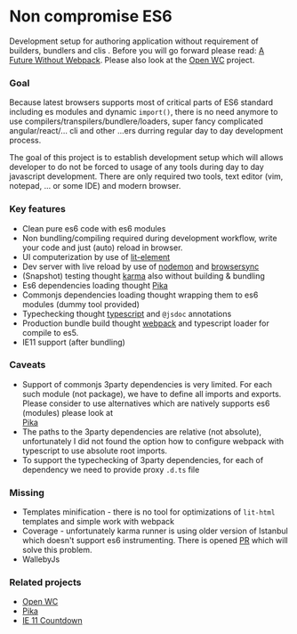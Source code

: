 # Non compromise ES6

Development setup for authoring application without requirement of builders, bundlers and clis .
Before you will go forward please read: [A Future Without Webpack](https://www.pikapkg.com/blog/pika-web-a-future-without-webpack).
Please also look at the [Open WC](https://open-wc.org/) project. 

### Goal
Because latest browsers supports most of critical parts of ES6 standard including es modules and dynamic `import()`, 
there is no need anymore to use compilers/transpilers/bundlere/loaders, super fancy complicated angular/react/... cli 
and other ...ers durring regular day to day development process.

The goal of this project is to establish development setup which will allows developer to do not be forced to usage of 
any tools during day to day javascript development. There are only required two tools, text editor 
(vim, notepad, ... or some IDE) and modern browser.      

### Key features 
* Clean pure es6 code with es6 modules 
* Non bundling/compiling required during development workflow, write your code and just (auto) reload in browser.
* UI computerization by use of [lit-element](https://lit-element.polymer-project.org/) 
* Dev server with live reload by use of [nodemon](https://github.com/remy/nodemon) and [browsersync](http://browsersync.io)
* (Snapshot) testing thought [karma](http://karma-runner.github.io) also without building & bundling
* Es6 dependencies loading thought [Pika](https://www.pikapkg.com/)
* Commonjs dependencies loading thought wrapping them to es6 modules (dummy tool provided)
* Typechecking thought [typescript](https://www.typescriptlang.org/) and `@jsdoc` annotations
* Production bundle build thought [webpack](https://webpack.js.org/) and typescript loader for compile to es5. 
* IE11 support (after bundling)

### Caveats    
* Support of commonjs 3party dependencies is very limited. For each such module (not package), we have to define all 
imports and exports. Please consider to use alternatives which are natively supports es6 (modules) please look at   
[Pika](https://www.pikapkg.com/)
* The paths to the 3party dependencies are relative (not absolute), unfortunately I did not found the option how to 
configure webpack with typescript to use absolute root imports.
* To support the typechecking of 3party dependencies, for each of dependency we need to provide proxy `.d.ts` file 

### Missing
* Templates minification - there is no tool for optimizations of `lit-html` templates and simple work with webpack     
* Coverage - unfortunately karma runner is using older version of Istanbul which doesn't support es6 instrumenting. 
There is opened [PR](https://github.com/karma-runner/karma-coverage/pull/377) which will solve this problem. 
* WallebyJs 

### Related projects
* [Open WC](https://open-wc.org/)
* [Pika](https://www.pikapkg.com/)
* [IE 11 Countdown](https://gabriellaroche.dev/ie11-death-countdown/)
